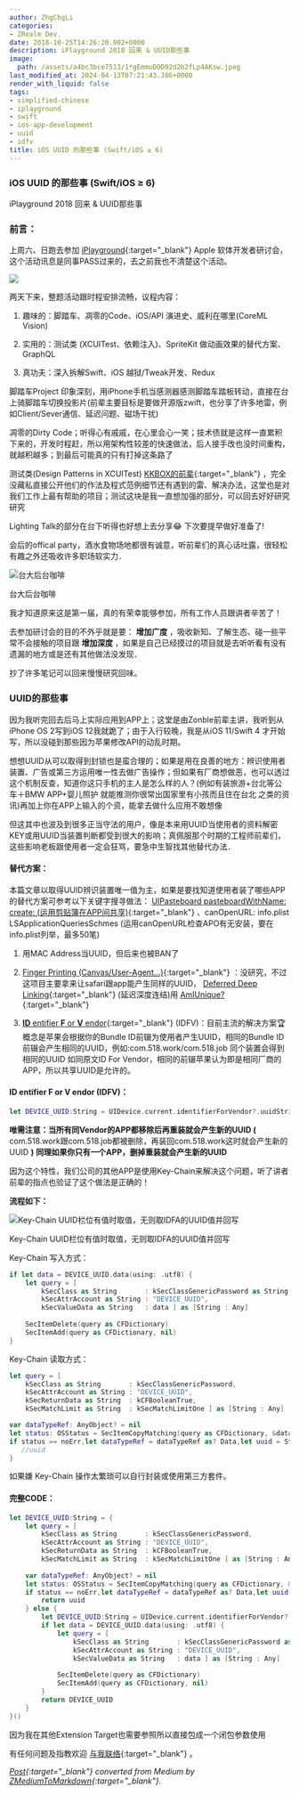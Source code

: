 ```yaml
---
author: ZhgChgLi
categories:
- ZRealm Dev.
date: 2018-10-25T14:26:20.002+0000
description: iPlayground 2018 回来 & UUID那些事
image:
  path: /assets/a4bc3bce7513/1*gEmmuDOD92d2b2fLp4AKsw.jpeg
last_modified_at: 2024-04-13T07:21:43.386+0000
render_with_liquid: false
tags:
- simplified-chinese
- iplayground
- swift
- ios-app-development
- uuid
- idfv
title: iOS UUID 的那些事 (Swift/iOS ≥ 6)
---
```


### iOS UUID 的那些事 (Swift/iOS ≥ 6)



iPlayground 2018 回来 & UUID那些事



### 前言：



上周六、日跑去参加 [iPlayground](https://iplayground.io/){:target="_blank"} Apple 软体开发者研讨会，这个活动讯息是同事PASS过来的，去之前我也不清楚这个活动。



![](/assets/a4bc3bce7513/1*gEmmuDOD92d2b2fLp4AKsw.jpeg)



两天下来，整题活动跟时程安排流畅，议程内容：



1. 趣味的：脚踏车、凋零的Code、iOS/API 演进史、威利在哪里(CoreML Vision)


2. 实用的：测试类 (XCUITest、依赖注入)、SpriteKit 做动画效果的替代方案、GraphQL


3. 真功夫：深入拆解Swift、iOS 越狱/Tweak开发、Redux



脚踏车Project 印象深刻，用iPhone手机当感测器感测脚踏车踏板转动，直接在台上骑脚踏车切换投影片(前辈主要目标是要做开源版zwift，也分享了许多地雷，例如Client/Sever通信、延迟问题、磁场干扰)



凋零的Dirty Code；听得心有戚戚，在心里会心一笑；技术债就是这样一直累积下来的，开发时程赶，所以用架构性较差的快速做法，后人接手改也没时间重构，就越积越多；到最后可能真的只有打掉这条路了



测试类(Design Patterns in XCUITest) [KKBOX的前辈](https://www.facebook.com/TestingWithKK/){:target="_blank"} ，完全没藏私直接公开他们的作法及程式范例细节还有遇到的雷、解决办法，这堂也是对我们工作上最有帮助的项目；测试这块是我一直想加强的部分，可以回去好好研究研究



Lighting Talk的部分在台下听得也好想上去分享😂 下次要提早做好准备了!



会后的offical party，酒水食物场地都很有诚意，听前辈们的真心话吐露，很轻松有趣之外还吸收许多职场软实力．



![台大后台咖啡](/assets/a4bc3bce7513/1*Xwk_96lVKcMKgeL7IOC70g.jpeg)



台大后台咖啡



我才知道原来这是第一届，真的有荣幸能够参加，所有工作人员跟讲者辛苦了！



去参加研讨会的目的不外乎就是要： **增加广度** ，吸收新知、了解生态、碰一些平常不会接触的项目跟 **增加深度** ，如果是自己已经摸过的项目就是去听听看有没有遗漏的地方或是还有其他做法没发现．



抄了许多笔记可以回来慢慢研究回味。



### UUID的那些事



因为我听完回去后马上实际应用到APP上；这堂是由Zonble前辈主讲，我听到从iPhone OS 2写到iOS 12我就跪了；由于入行较晚，我是从iOS 11/Swift 4 才开始写，所以没碰到那些因为苹果修改API的动乱时期。



想想UUID从可以取得到封锁也是蛮合理的；如果是用在良善的地方：辨识使用者装置、广告或第三方运用唯一性去做广告操作；但如果有厂商想做恶，也可以透过这个机制反查，知道你这只手机的主人是怎么样的人？(例如有装旅游+台北等公车＋BMW APP+婴儿照护 就能推测你很常出国家里有小孩而且住在台北 之类的资讯)再加上你在APP上输入的个资，能拿去做什么应用不敢想像



但这其中也波及到很多正当守法的用户，像是本来用UUID当使用者的资料解密KEY或用UUID当装置判断都受到很大的影响；真佩服那个时期的工程师前辈们，这些影响老板跟使用者一定会狂骂，要急中生智找其他替代办法．



#### 替代方案：



本篇文章以取得UUID辨识装置唯一值为主，如果是要找知道使用者装了哪些APP的替代方案可参考以下关键字搜寻做法： [UIPasteboard pasteboardWithName: create: (运用剪贴簿在APP间共享)](https://link.medium.com/YTheNPnHH7){:target="_blank"} 、canOpenURL: info.plist LSApplicationQueriesSchmes (运用canOpenURL检查APO有无安装，要在info.plist列举，最多50笔)



1. 用MAC Address当UUID，但后来也被BAN了


2. [Finger Printing (Canvas/User-Agent…)](https://medium.com/@ravielakshmanan/web-browser-uniqueness-and-fingerprinting-7eac3c381805){:target="_blank"} ：没研究，不过这项目主要拿来让safari跟app能产生同样的UUID， [Deferred Deep Linking](https://www.jianshu.com/p/fa48387d56ea){:target="_blank"} (延迟深度连结)用
   [AmIUnique?](https://amiunique.org/){:target="_blank"}


3. [**ID** entifier **F** or **V** endor](https://www.jianshu.com/p/b810d7e007ad){:target="_blank"} (IDFV)：目前主流的解决方案🏆
   概念是苹果会根据你的Bundle ID前辍为使用者产生UUID，相同的Bundle ID前辍会产生相同的UUID，例如:com.518.work/com.518.job 同个装置会得到相同的UUID
   如同原文ID For Vendor，相同的前辍苹果认为即是相同厂商的APP，所以共享UUID是允许的。



#### **ID** entifier **F** or **V** endor (IDFV)：



```swift
let DEVICE_UUID:String = UIDevice.current.identifierForVendor?.uuidString ?? UUID().uuidString
```



**唯需注意：当所有同Vendor的APP都移除后再重装就会产生新的UUID (** com.518.work跟com.518.job都被删除，再装回com.518.work这时就会产生新的UUID **)**
**同理如果你只有一个APP，删掉重装就会产生新的UUID**



因为这个特性，我们公司的其他APP是使用Key-Chain来解决这个问题，听了讲者前辈的指点也验证了这个做法是正确的！



**流程如下：**



![Key-Chain UUID栏位有值时取值，无则取IDFA的UUID值并回写](/assets/a4bc3bce7513/1*-8rufG1QW-J5tn6ZadT17A.jpeg)



Key-Chain UUID栏位有值时取值，无则取IDFA的UUID值并回写



Key-Chain 写入方式：



```swift
if let data = DEVICE_UUID.data(using: .utf8) {
    let query = [
        kSecClass as String       : kSecClassGenericPassword as String,
        kSecAttrAccount as String : "DEVICE_UUID",
        kSecValueData as String   : data ] as [String : Any]
    
    SecItemDelete(query as CFDictionary)
    SecItemAdd(query as CFDictionary, nil)
}
```



Key-Chain 读取方式：



```swift
let query = [
    kSecClass as String       : kSecClassGenericPassword,
    kSecAttrAccount as String : "DEVICE_UUID",
    kSecReturnData as String  : kCFBooleanTrue,
    kSecMatchLimit as String  : kSecMatchLimitOne ] as [String : Any]

var dataTypeRef: AnyObject? = nil
let status: OSStatus = SecItemCopyMatching(query as CFDictionary, &dataTypeRef)
if status == noErr,let dataTypeRef = dataTypeRef as? Data,let uuid = String(data:dataTypeRef, encoding: .utf8) {
   //uuid
} 
```



如果嫌 Key-Chain 操作太繁琐可以自行封装或使用第三方套件。



#### 完整CODE：



```swift
let DEVICE_UUID:String = {
    let query = [
        kSecClass as String       : kSecClassGenericPassword,
        kSecAttrAccount as String : "DEVICE_UUID",
        kSecReturnData as String  : kCFBooleanTrue,
        kSecMatchLimit as String  : kSecMatchLimitOne ] as [String : Any]
    
    var dataTypeRef: AnyObject? = nil
    let status: OSStatus = SecItemCopyMatching(query as CFDictionary, &dataTypeRef)
    if status == noErr,let dataTypeRef = dataTypeRef as? Data,let uuid = String(data:dataTypeRef, encoding: .utf8) {
        return uuid
    } else {
        let DEVICE_UUID:String = UIDevice.current.identifierForVendor?.uuidString ?? UUID().uuidString
        if let data = DEVICE_UUID.data(using: .utf8) {
            let query = [
                kSecClass as String       : kSecClassGenericPassword as String,
                kSecAttrAccount as String : "DEVICE_UUID",
                kSecValueData as String   : data ] as [String : Any]
        
            SecItemDelete(query as CFDictionary)
            SecItemAdd(query as CFDictionary, nil)
        }
        return DEVICE_UUID
    }
}()
```



因为我在其他Extension Target也需要参照所以直接包成一个闭包参数使用



有任何问题及指教欢迎 [与我联络](https://www.zhgchg.li/contact){:target="_blank"} 。



*[Post](https://medium.com/zrealm-ios-dev/ios-uuid-%E7%9A%84%E9%82%A3%E4%BA%9B%E4%BA%8B-swift-ios-6-a4bc3bce7513){:target="_blank"} converted from Medium by [ZMediumToMarkdown](https://github.com/ZhgChgLi/ZMediumToMarkdown){:target="_blank"}.*